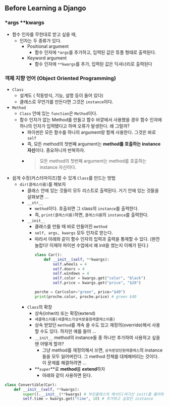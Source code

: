## Before Learning a Django
### *args **kwargs
- 함수 인자를 무한대로 받고 싶을 때,
  - 인자는 두 종류가 있다.
    - Positional argument
      - 함수 인자에 `*args`를 추가하고, 입력된 값은 튜플 형태로 출력된다.
    - Keyword argument
      - 함수 인자에 `**kwargs`를 추가, 입력된 값은 딕셔너리로 출력된다
### 객체 지향 언어 (Object Oriented Programming)
- `Class`
  - 설계도 ( 작동방식, 기능, 설명 등이 들어 있다)
  - 클래스로 무언가를 만든다면 그것은 `instance`이다.
- `Method`
  - `Class` 안에 있는 `function`은 `Method`이다.
  - 함수 인자가 없는 Method를 만들고 함수 바깥에서 사용했을 경우 함수 인자에 하나의 인자가 입력됐다고 하며 오류가 발생한다. 왜 그럴까?
    - 파이썬은 모든 함수를 하나의 argument랑 함께 사용한다. 그것은 바로 `self`
    - 즉, 모든 method의 첫번째 argument는 **method를 호출하는 instance 자신**이다. 중요하니까 반복하자.
    - > 모든 method의 첫번째 argument는 method를 호출하는 instance 자신이다.
- 쉽게 수정(커스터마이즈)할 수 있게 `Class`를 만드는 방법
  - `dir(클래스이름)`를 해보자
    - 클래스 안에 있는 것들이 모두 리스트로 출력된다. 거기 안에 있는 것들을 살펴보면 ...
    - `__str__`
      - `method`이다. 호출되면 그 class의 `instance`를 출력한다.
      - 즉, `print(클래스이름)`하면, `클래스이름`의 `instance`를 출력한다.
    - `__init__`
      - 클래스를 만들 때 바로 만들어진 `method`
      - `self, args, kwargs` 모두 인자로 받는다.
      - 따라서 아래와 같이 함수 인자의 입력과 출력을 통제할 수 있다. (완전 놀랍다! 이제야 파이썬 수업에서 왜 init을 썼는지 이해가 된다.)
        ```python
        class Car():
            def __init__(self, **kwargs):
                self.wheels = 4
                self.doors = 4
                self.windows = 4
                self.color = kwargs.get("color", "black")
                self.price = kwargs.get("price", "$20")

        porche = Car(color="green", price="$40")
        print(proche.color, proche.price) # green $40
        ```
    - `Class`의 확장
      - 상속(inherit) 또는 확장(extend)
      - `새클래스이름(새클래스가상속받을원래클래스이름)`
      - 상속 받았던 `method`를 계속 쓸 수도 있고 재정의(override)해서 사용할 수도 있다. 하지만 예를 들어 ...
      - `__init__` method의 instance들 중 하나만 추가하여 사용하고 싶을 땐 어떻게 할까?
        - 그냥 method를 재정의해서 쓰면, `상속받았던원래클래스`의 instance들을 모두 잃어버린다. 그 method 전체를 대체해버리는 것이다. 이 문제를 해결하려면 ...
      - **`super`**로 **method**를 **extend**하자
        - 아래와 같이 사용하면 된다.
```python
class Convertible(Car):
    def __init__(self, **kwargs):
        super().__init__(**kwargs) # 부모클래스의 메서드(여기선 init)를 불러와 확장한다는 뜻
        self.time = kwargs.get("time", 10) # 추가하고 싶었던 instance
```

